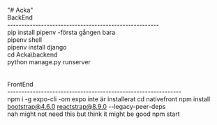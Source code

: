 "# Acka" <br>
BackEnd<br>
------------------------------------------------------<br>
pip install pipenv		-första gången bara <br>
pipenv shell  <br>
pipenv install django <br>
cd Acka\backend <br>
python manage.py runserver  <br>
<br>
<br>
FrontEnd<br>
--------------------------------------------------------------<br>
npm i -g expo-cli       -om expo inte är installerat
cd nativefront
npm install bootstrap@4.6.0 reactstrap@8.9.0 --legacy-peer-deps<br> nah might not need this but think it might be good
npm start<br>
